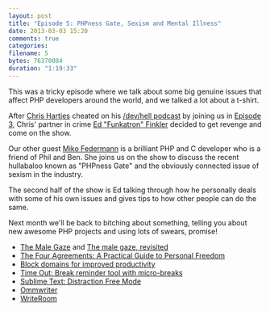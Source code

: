 ```yaml
---
layout: post
title: "Episode 5: PHPness Gate, Sexism and Mental Illness"
date: 2013-03-03 15:20
comments: true
categories:
filename: 5
bytes: 76370084
duration: "1:19:33"
---
```


<p>This was a tricky episode where we talk about some big genuine issues that affect PHP developers around the world, and we talked a lot about a t-shirt.</p>

<p>After <a href="https://twitter.com/grmpyprogrammer">Chris Hartjes</a> cheated on his <a href="http://devhell.info/">/dev/hell podcast</a> by joining us in <a href="http://phptownhall.com/blog/2012/12/20/episode-3-expressionengine-stackexchange/">Episode 3</a>, Chris' partner in crime <a href="http://funkatron.com/">Ed "Funkatron" Finkler</a> decided to get revenge and come on the show.</p>

<p>Our other guest <a href="http://twitter.com/mikointhecity">Miko Federmann</a> is a brilliant PHP and C developer who is a friend of Phil and Ben. She joins us on the show to discuss the recent hullabaloo known as "PHPness Gate" and the obviously connected issue of sexism in the industry.</p>

<p>The second half of the show is Ed talking through how he personally deals with some of his own issues and gives tips to how other people can do the same.</p>

<p>Next month we'll be back to bitching about something, telling you about new awesome PHP projects and using lots of swears, promise!</p>

<ul>
<li><a href="http://aralbalkan.com/scribbles/the-male-gaze-part-ii/">The Male Gaze</a> and <a href="http://aralbalkan.com/scribbles/the-male-gaze-part-ii/">The male gaze, revisited</a></li>
<li><a href="http://www.amazon.com/Four-Agreements-Practical-Personal-Freedom/dp/1878424319">The Four Agreements: A Practical Guide to Personal Freedom</a></li>
<li><a href="http://blog.kowalczyk.info/article/1cm1/Block-domains-for-improved-productivity.html">Block domains for improved productivity</a></li>
<li><a href="http://www.dejal.com/timeout/">Time Out: Break reminder tool with micro-breaks</a></li>
<li><a href="http://www.sublimetext.com/docs/2/distraction_free.html">Sublime Text: Distraction Free Mode</a></li>
<li><a href="http://www.ommwriter.com/">Ommwriter</a></li>
<li><a href="http://www.hogbaysoftware.com/products/writeroom">WriteRoom</a></li>
</ul>
